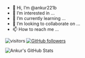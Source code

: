- 👋 Hi, I’m @ankur221b
- 👀 I’m interested in ...
- 🌱 I’m currently learning ...
- 💞️ I’m looking to collaborate on ...
- 📫 How to reach me ...

<!---
ankur221b/ankur221b is a ✨ special ✨ repository because its `README.md` (this file) appears on your GitHub profile.
You can click the Preview link to take a look at your changes.
--->


![visitors](https://visitor-badge.laobi.icu/badge?page_id=ankur221b.ankur221b)
[![GitHub followers](https://img.shields.io/github/followers/ankur221b.svg?style=social&label=Follow)](https://github.com/ankur221b?tab=followers)


![Ankur's GitHub Stats](https://github-readme-stats.vercel.app/api?username=ankur221b&count_private=true&show_icons=true&theme=algolia )

